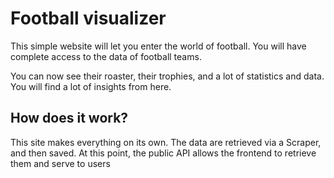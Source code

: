 # Football visualizer
This simple website will let you enter the world of football. You will have complete access to the data of football teams.

You can now see their roaster, their trophies, and a lot of statistics and data. You will find a lot of insights from here.

## How does it work? 

This site makes everything on its own. The data are retrieved via a Scraper, and then saved. At this point, the public API allows the frontend to retrieve them and serve to users
